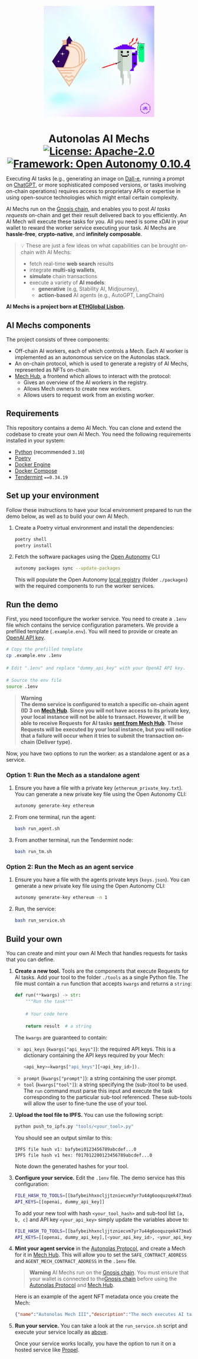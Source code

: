 <p align="center">
   <img src="./docs/images/mechs-logo.png" width=300>
</p>

<h1 align="center" style="margin-bottom: 0;">
    Autonolas AI Mechs
    <br><a href="https://github.com/valory-xyz/mech/blob/main/LICENSE"><img alt="License: Apache-2.0" src="https://img.shields.io/github/license/valory-xyz/mech"></a>
    <a href="https://pypi.org/project/open-autonomy/0.10.4/"><img alt="Framework: Open Autonomy 0.10.4" src="https://img.shields.io/badge/framework-Open%20Autonomy%200.10.4-blueviolet"></a>
    <!-- <a href="https://github.com/valory-xyz/mech/releases/latest">
    <img alt="Latest release" src="https://img.shields.io/github/v/release/valory-xyz/mech"> -->
    </a>
</h1>

Executing AI tasks (e.g., generating an image on [Dall-e](https://openai.com/product/dall-e-2), running a prompt on [ChatGPT](https://chat.openai.com/), or more sophisticated composed versions, or tasks involving on-chain operations) requires access to proprietary APIs or expertise in using open-source technologies which might entail certain complexity.

AI Mechs run on the [Gnosis chain](https://www.gnosis.io/), and enables you to post *AI tasks requests* on-chain and get their result delivered back to you efficiently. An AI Mech will execute these tasks for you. All you need is some xDAI in your wallet to reward the worker service executing your task. AI Mechs are **hassle-free**, **crypto-native**, and **infinitely composable**.

> :bulb: These are just a few ideas on what capabilities can be brought on-chain with AI Mechs:
> - fetch real-time **web search** results
> - integrate **multi-sig wallets**,
> - **simulate** chain transactions
> - execute a variety of **AI models**:
>   - **generative** (e.g, Stability AI, Midjourney),
>   - **action-based** AI agents (e.g., AutoGPT, LangChain)

**AI Mechs is a project born at [ETHGlobal Lisbon](https://ethglobal.com/showcase/ai-mechs-dt36e).**

## AI Mechs components

The project consists of three components:

- Off-chain AI workers, each of which controls a Mech. Each AI worker is implemented as an autonomous service on the Autonolas stack.
- An on-chain protocol, which is used to generate a registry of AI Mechs, represented as NFTs on-chain.
- [Mech Hub](https://aimechs.autonolas.network/), a frontend which allows to interact with the protocol:
  - Gives an overview of the AI workers in the registry.
  - Allows Mech owners to create new workers.
  - Allows users to request work from an existing worker.

## Requirements

This repository contains a demo AI Mech. You can clone and extend the codebase to create your own AI Mech. You need the following requirements installed in your system:

- [Python](https://www.python.org/) (recommended `3.10`)
- [Poetry](https://python-poetry.org/docs/)
- [Docker Engine](https://docs.docker.com/engine/install/)
- [Docker Compose](https://docs.docker.com/compose/install/)
- [Tendermint](https://docs.tendermint.com/v0.34/introduction/install.html) `==0.34.19`

## Set up your environment

Follow these instructions to have your local environment prepared to run the demo below, as well as to build your own AI Mech.

1. Create a Poetry virtual environment and install the dependencies:

    ```bash
    poetry shell
    poetry install
    ```

2. Fetch the software packages using the [Open Autonomy](https://docs.autonolas.network/open-autonomy/) CLI 

    ```bash
    autonomy packages sync --update-packages
    ```

    This will populate the Open Autonomy [local registry](https://docs.autonolas.network/open-autonomy/guides/set_up/#the-registries-and-runtime-folders) (folder `./packages`) with the required components to run the worker services.

## Run the demo

First, you need toconfigure the worker service. You need to create a `.1env` file which contains the service configuration parameters. We provide a prefilled template (`.example.env`). You will need to provide or create an [OpenAI API key](https://platform.openai.com/account/api-keys).

```bash
# Copy the prefilled template
cp .example.env .1env

# Edit ".1env" and replace "dummy_api_key" with your OpenAI API key.

# Source the env file
source .1env
```

> **Warning**<br />
> **The demo service is configured to match a specific on-chain agent (ID 3 on [Mech Hub](https://aimechs.autonolas.network/registry). Since you will not have access to its private key, your local instance will not be able to transact.
> However, it will be able to receive Requests for AI tasks [sent from Mech Hub](https://aimechs.autonolas.network/mech). These Requests will be executed by your local instance, but you will notice that a failure will occur when it tries to submit the transaction on-chain (Deliver type).**

Now, you have two options to run the worker: as a standalone agent or as a service.

### Option 1: Run the Mech as a standalone agent

1. Ensure you have a file with a private key (`ethereum_private_key.txt`). You can generate a new private key file using the Open Autonomy CLI:
   ```bash
   autonomy generate-key ethereum 
   ```

2. From one terminal, run the agent:
    ```bash
    bash run_agent.sh
    ```

3. From another terminal, run the Tendermint node:
    ```bash
    bash run_tm.sh
    ```

### Option 2: Run the Mech as an agent service

1. Ensure you have a file with the agents private keys (`keys.json`). You can generate a new private key file using the Open Autonomy CLI:
    ```bash
    autonomy generate-key ethereum -n 1
    ```

2. Run, the service:
    ```bash
    bash run_service.sh
    ```

## Build your own

You can create and mint your own AI Mech that handles requests for tasks that you can define.

1. **Create a new tool.** Tools are the components that execute Requests for AI tasks. Add your tool to the folder `./tools` as a single Python file. The file must contain a `run` function that accepts `kwargs` and returns a `string`:

    ```python
    def run(**kwargs) -> str:
        """Run the task"""

        # Your code here

        return result  # a string
    ```

    The `kwargs` are guaranteed to contain:
    * `api_keys` (`kwargs["api_keys"]`): the required API keys. This is a dictionary containing the API keys required by your Mech:
        ```python
        <api_key>=kwargs["api_keys"][<api_key_id>]).
        ```
    * `prompt` (`kwargs["prompt"]`): a string containing the user prompt.
    * `tool` (`kwargs["tool"]`): a string specifying the (sub-)tool to be used. The `run` command must parse this input and execute the task corresponding to the particular sub-tool referenced. These sub-tools will allow the user to fine-tune the use of your tool.

2. **Upload the tool file to IPFS.** You can use the following script:
    ```bash
    python push_to_ipfs.py "tools/<your_tool>.py"
    ```

    You should see an output similar to this:
    ```
    IPFS file hash v1: bafybei0123456789abcdef...0
    IPFS file hash v1 hex: f017012200123456789abcdef...0
    ```
    Note down the generated hashes for your tool.

3. **Configure your service.** Edit the `.1env` file. The demo service has this configuration:
    ```bash
    FILE_HASH_TO_TOOLS=[[bafybeihhxncljjtzniecvm7yr7u44g6ooquzqek473ma5fcnn2f6244v3e, [openai-text-davinci-002, openai-text-davinci-003, openai-gpt-3.5-turbo, openai-gpt-4]]]
    API_KEYS=[[openai, dummy_api_key]]
    ```

    To add your new tool with hash `<your_tool_hash>` and sub-tool list `[a, b, c]` and API key `<your_api_key>` simply update the variables above to:
    ```bash
    FILE_HASH_TO_TOOLS=[[bafybeihhxncljjtzniecvm7yr7u44g6ooquzqek473ma5fcnn2f6244v3e, [openai-text-davinci-002, openai-text-davinci-003, openai-gpt-3.5-turbo, openai-gpt-4]],[<your_tool_hash>, [a,b,c]]]
    API_KEYS=[[openai, dummy_api_key],[<your_api_key_id>, <your_api_key>]]
    ```

4. **Mint your agent service** in the [Autonolas Protocol](https://protocol.autonolas.network/services/mint), and create a Mech for it in [Mech Hub](https://aimechs.autonolas.network/factory). This will allow you to set the `SAFE_CONTRACT_ADDRESS` and `AGENT_MECH_CONTRACT_ADDRESS` in the `.1env` file.

    > **Warning**
    > AI Mechs run on the [Gnosis chain](https://www.gnosis.io/). You must ensure that your wallet is connected to the[Gnosis chain](https://www.gnosis.io/) before using the [Autonolas Protocol](https://protocol.autonolas.network/services/mint) and [Mech Hub](https://aimechs.autonolas.network/factory).

    Here is an example of the agent NFT metadata once you create the Mech:
    ```json
    {"name":"Autonolas Mech III","description":"The mech executes AI tasks requested on-chain and delivers the results to the requester.","inputFormat":"ipfs-v0.1","outputFormat":"ipfs-v0.1","image":"tbd","tools": ["openai-text-davinci-002", "openai-text-davinci-003", "openai-gpt-3.5-turbo", "openai-gpt-4"]}
    ```

5. **Run your service.** You can take a look at the `run_service.sh` script and execute your service locally as [above](#option-2-run-the-mech-as-an-agent-service).

    Once your service works locally, you have the option to run it on a hosted service like [Propel](https://propel.valory.xyz/).
